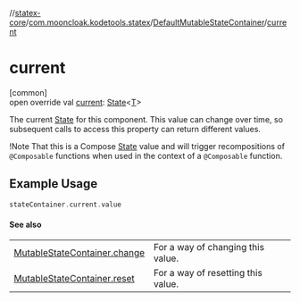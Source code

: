 //[statex-core](../../../index.md)/[com.mooncloak.kodetools.statex](../index.md)/[DefaultMutableStateContainer](index.md)/[current](current.md)

# current

[common]\
open override val [current](current.md): [State](https://developer.android.com/reference/kotlin/androidx/compose/runtime/State.html)&lt;[T](index.md)&gt;

The current [State](https://developer.android.com/reference/kotlin/androidx/compose/runtime/State.html) for this component. This value can change over time, so subsequent calls to access this property can return different values.

!Note That this is a Compose [State](https://developer.android.com/reference/kotlin/androidx/compose/runtime/State.html) value and will trigger recompositions of `@Composable` functions when used in the context of a `@Composable` function.

## Example Usage

```kotlin
stateContainer.current.value
```

#### See also

| | |
|---|---|
| [MutableStateContainer.change](../-mutable-state-container/change.md) | For a way of changing this value. |
| [MutableStateContainer.reset](../-mutable-state-container/reset.md) | For a way of resetting this value. |
